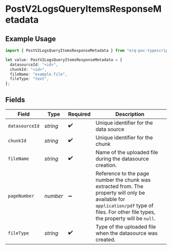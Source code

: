# PostV2LogsQueryItemsResponseMetadata

## Example Usage

```typescript
import { PostV2LogsQueryItemsResponseMetadata } from "orq-poc-typescript-multi-env-version/models/operations";

let value: PostV2LogsQueryItemsResponseMetadata = {
  datasourceId: "<id>",
  chunkId: "<id>",
  fileName: "example.file",
  fileType: "text",
};
```

## Fields

| Field                                                                                                                                                                                  | Type                                                                                                                                                                                   | Required                                                                                                                                                                               | Description                                                                                                                                                                            |
| -------------------------------------------------------------------------------------------------------------------------------------------------------------------------------------- | -------------------------------------------------------------------------------------------------------------------------------------------------------------------------------------- | -------------------------------------------------------------------------------------------------------------------------------------------------------------------------------------- | -------------------------------------------------------------------------------------------------------------------------------------------------------------------------------------- |
| `datasourceId`                                                                                                                                                                         | *string*                                                                                                                                                                               | :heavy_check_mark:                                                                                                                                                                     | Unique identifier for the data source                                                                                                                                                  |
| `chunkId`                                                                                                                                                                              | *string*                                                                                                                                                                               | :heavy_check_mark:                                                                                                                                                                     | Unique identifier for the chunk                                                                                                                                                        |
| `fileName`                                                                                                                                                                             | *string*                                                                                                                                                                               | :heavy_check_mark:                                                                                                                                                                     | Name of the uploaded file during the datasource creation.                                                                                                                              |
| `pageNumber`                                                                                                                                                                           | *number*                                                                                                                                                                               | :heavy_minus_sign:                                                                                                                                                                     | Reference to the page number the chunk was extracted from. The property will only be available for `application/pdf` type of files. For other file types, the property will be `null`. |
| `fileType`                                                                                                                                                                             | *string*                                                                                                                                                                               | :heavy_check_mark:                                                                                                                                                                     | Type of the uploaded file when the datasource was created.                                                                                                                             |